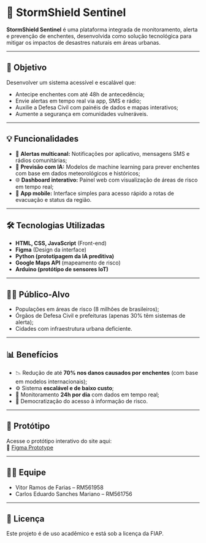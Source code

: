 # 🌊 StormShield Sentinel

**StormShield Sentinel** é uma plataforma integrada de monitoramento, alerta e prevenção de enchentes, desenvolvida como solução tecnológica para mitigar os impactos de desastres naturais em áreas urbanas.

---

## 📌 Objetivo

Desenvolver um sistema acessível e escalável que:
- Antecipe enchentes com até 48h de antecedência;
- Envie alertas em tempo real via app, SMS e rádio;
- Auxilie a Defesa Civil com painéis de dados e mapas interativos;
- Aumente a segurança em comunidades vulneráveis.

---

## 💡 Funcionalidades

- 📲 **Alertas multicanal:** Notificações por aplicativo, mensagens SMS e rádios comunitárias;
- 🧠 **Previsão com IA:** Modelos de machine learning para prever enchentes com base em dados meteorológicos e históricos;
- 🌐 **Dashboard interativo:** Painel web com visualização de áreas de risco em tempo real;
- 📱 **App mobile:** Interface simples para acesso rápido a rotas de evacuação e status da região.

---

## 🛠️ Tecnologias Utilizadas

- **HTML, CSS, JavaScript** (Front-end)
- **Figma** (Design da interface)
- **Python (prototipagem da IA preditiva)**
- **Google Maps API** (mapeamento de risco)
- **Arduino (protótipo de sensores IoT)**

---

## 🧍‍♂️ Público-Alvo

- Populações em áreas de risco (8 milhões de brasileiros);
- Órgãos de Defesa Civil e prefeituras (apenas 30% têm sistemas de alerta);
- Cidades com infraestrutura urbana deficiente.

---

## 📊 Benefícios

- 📉 Redução de até **70% nos danos causados por enchentes** (com base em modelos internacionais);
- ⚙️ Sistema **escalável e de baixo custo**;
- 📡 Monitoramento **24h por dia** com dados em tempo real;
- 🤝 Democratização do acesso à informação de risco.

---

## 🧪 Protótipo

Acesse o protótipo interativo do site aqui:  
🔗 [Figma Prototype](https://www.figma.com/design/PxgEXno859DQg9ovFE675b/StormShield-Sentinel?node-id=0-1&t=gAnOt8fjavl9YLuq-1)

---

## 👨‍💻 Equipe

- Vitor Ramos de Farias – RM561958
- Carlos Eduardo Sanches Mariano  – RM561756

---

## 📄 Licença

Este projeto é de uso acadêmico e está sob a licença da FIAP.

